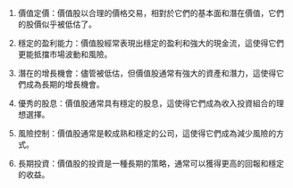 

1. 價值定價：價值股以合理的價格交易，相對於它們的基本面和潛在價值，它們的股價似乎被低估了。

2. 穩定的盈利能力：價值股經常表現出穩定的盈利和強大的現金流，這使得它們更能抵擋市場波動和風險。

3. 潛在的增長機會：儘管被低估，但價值股通常有強大的資產和潛力，這使得它們成為長期的增長機會。

4. 優秀的股息：價值股通常具有穩定的股息，這使得它們成為收入投資組合的理想選擇。

5. 風險控制：價值股通常是較成熟和穩定的公司，這使得它們成為減少風險的方式。

6. 長期投資：價值股的投資是一種長期的策略，通常可以獲得更高的回報和穩定的收益。
